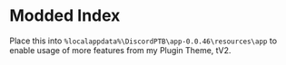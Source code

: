 # Modded Index

Place this into `%localappdata%\DiscordPTB\app-0.0.46\resources\app` to enable usage of more features from my Plugin Theme, tV2.